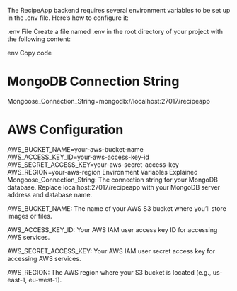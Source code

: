 The RecipeApp backend requires several environment variables to be set up in the .env file. Here’s how to configure it:

.env File
Create a file named .env in the root directory of your project with the following content:

env
Copy code
# MongoDB Connection String
Mongoose_Connection_String=mongodb://localhost:27017/recipeapp

# AWS Configuration
AWS_BUCKET_NAME=your-aws-bucket-name
AWS_ACCESS_KEY_ID=your-aws-access-key-id
AWS_SECRET_ACCESS_KEY=your-aws-secret-access-key
AWS_REGION=your-aws-region
Environment Variables Explained
Mongoose_Connection_String: The connection string for your MongoDB database. Replace localhost:27017/recipeapp with your MongoDB server address and database name.

AWS_BUCKET_NAME: The name of your AWS S3 bucket where you’ll store images or files.

AWS_ACCESS_KEY_ID: Your AWS IAM user access key ID for accessing AWS services.

AWS_SECRET_ACCESS_KEY: Your AWS IAM user secret access key for accessing AWS services.

AWS_REGION: The AWS region where your S3 bucket is located (e.g., us-east-1, eu-west-1).
